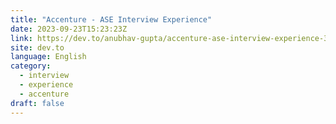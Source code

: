 ```yaml
---
title: "Accenture - ASE Interview Experience"
date: 2023-09-23T15:23:23Z
link: https://dev.to/anubhav-gupta/accenture-ase-interview-experience-3kma?utm_medium=RSS&utm_source=news.12bit.vn
site: dev.to
language: English
category:
  - interview
  - experience
  - accenture
draft: false
---
```

